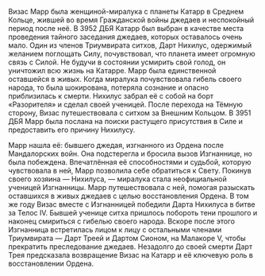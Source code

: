 Визас Марр была женщиной-миралука с планеты Катарр в Среднем Кольце, жившей во время Гражданской войны джедаев и неспокойный период после неё. В 3952 ДБЯ Катарр был выбран в качестве места проведения тайного заседания джедаев, которых оставалось очень мало. Один из членов Триумвирата ситхов, Дарт Нихилус, одержимый желанием поглощать Силу, почувствовал, что планета имеет огромную связь с Силой. Не будучи в состоянии усмирить свой голод, он уничтожил всю жизнь на Катарре. Марр была единственной оставшейся в живых. Когда миралука почувствовала гибель своего народа, то была шокирована, потеряла сознание и опасно приблизилась к смерти. Нихилус забрал её с собой на борт «Разорителя» и сделал своей ученицей. После перехода на Тёмную сторону, Визас путешествовала с ситхом за Внешним Кольцом. В 3951 ДБЯ Марр была послана на поиски растущего присутствия в Силе и предоставить его причину Нихилусу.

Марр нашла её: бывшего джедая, изгнанного из Ордена после Мандалорских войн. Она подстерегла и бросила вызов Изгнаннице, но была побеждена. Впечатлённая её способностями и судьбой, которую чувствовала в ней, Марр позволила себе обратиться к Свету. Покинув своего хозяина — Нихилуса, — миралука стала неофициальной ученицей Изгнанницы. Марр путешествовала с ней, помогая разыскать оставшихся в живых джедаев с целью восстановления Ордена. В том же году Визас вместе с Изгнанницей победили Дарта Нихилуса в битве за Телос IV. Бывшей ученице ситха пришлось побороть тени прошлого и наконец смириться с гибелью своего народа. Вскоре после этого Изгнанница встретилась лицом к лицу с остальными членами Триумвирата — Дарт Треей и Дартом Сионом, на Малакоре V, чтобы прекратить преследование джедаев. Незадолго до своей смерти Дарт Трея предсказала возвращение Визас на Катарр и её ключевую роль в восстановлении Ордена.

